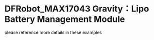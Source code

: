 # DFRobot_MAX17043 Gravity：Lipo Battery Management Module

please reference more details in these examples
